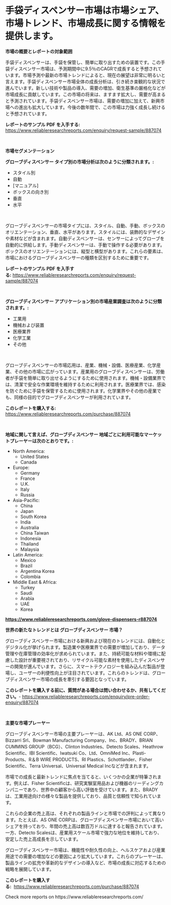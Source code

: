 <p><h1>手袋ディスペンサー市場は市場シェア、市場トレンド、市場成長に関する情報を提供します。</h1></p><p><strong>市場の概要とレポートの対象範囲</strong></p>
<p><p>手袋ディスペンサーは、手袋を保管し、簡単に取り出すための装置です。この手袋ディスペンサー市場は、予測期間中に9.5％のCAGRで成長すると予想されています。市場予測や最新の市場トレンドによると、現在の展望は非常に明るいと言えます。手袋ディスペンサー市場全体の成長分析は、引き続き楽観的な状況で進んでいます。新しい技術や製品の導入、需要の増加、衛生基準の厳格化などが市場成長に貢献しています。この市場の将来は、ますます拡大し、需要が高まると予測されています。手袋ディスペンサー市場は、需要の増加に加えて、新興市場への進出も拡大しています。今後の数年間で、この市場は力強く成長し続けると予想されています。</p></p>
<p><strong>レポートのサンプル PDF を入手する:</strong> <a href="https://www.reliableresearchreports.com/enquiry/request-sample/887074">https://www.reliableresearchreports.com/enquiry/request-sample/887074</a></p>
<p>&nbsp;</p>
<p><strong>市場セグメンテーション</strong></p>
<p><strong>グローブディスペンサー タイプ別の市場分析は次のように分類されます。:</strong></p>
<p><ul><li>スタイル別</li><li>自動</li><li>[マニュアル]</li><li>ボックスの向き別</li><li>垂直</li><li>水平</li></ul></p>
<p>&nbsp;</p>
<p><p>グローブディスペンサーの市場タイプには、スタイル、自動、手動、ボックスのオリエンテーション、垂直、水平があります。スタイルには、装飾的なデザインや素材などが含まれます。自動ディスペンサーは、センサーによってグローブを自動的に供給します。手動ディスペンサーは、手動で操作する必要があります。ボックスのオリエンテーションには、縦型と横型があります。これらの要素は、市場におけるグローブディスペンサーの種類を区別するために重要です。</p></p>
<p><strong>レポートのサンプル PDF を入手する:</strong>&nbsp;<a href="https://www.reliableresearchreports.com/enquiry/request-sample/887074">https://www.reliableresearchreports.com/enquiry/request-sample/887074</a></p>
<p>&nbsp;</p>
<p><strong> グローブディスペンサー アプリケーション別の市場産業調査は次のように分類されます。:</strong></p>
<p><ul><li>工業用</li><li>機械および装置</li><li>医療業界</li><li>化学工業</li><li>その他</li></ul></p>
<p>&nbsp;</p>
<p><p>グローブディスペンサーの市場応用は、産業、機械・設備、医療産業、化学産業、その他の市場に広がっています。産業用のグローブディスペンサーは、労働者が手袋を簡単に取り出せるようにするために使用されます。機械・設備業界では、清潔で安全な作業環境を維持するために利用されます。医療業界では、感染を防ぐために手袋を保管するために使用されます。化学業界やその他の産業でも、同様の目的でグローブディスペンサーが利用されています。</p></p>
<p><strong>このレポートを購入する:</strong>&nbsp; <a href="https://www.reliableresearchreports.com/purchase/887074">https://www.reliableresearchreports.com/purchase/887074</a></p>
<p>&nbsp;</p>
<p><strong>地域に関して言えば、グローブディスペンサー 地域ごとに利用可能なマーケットプレーヤーは次のとおりです。:</strong></p>
<p><ul>
    <li>
        North America:
        <ul>
            <li>United States</li>
            <li>Canada</li>
        </ul>
    </li>
    <li>
        Europe:
        <ul>
            <li>Germany</li>
            <li>France</li>
            <li>U.K.</li>
            <li>Italy</li>
            <li>Russia</li>
        </ul>
    </li>
    <li>
        Asia-Pacific:
        <ul>
            <li>China</li>
            <li>Japan</li>
            <li>South Korea</li>
            <li>India</li>
            <li>Australia</li>
            <li>China Taiwan</li>
            <li>Indonesia</li>
            <li>Thailand</li>
            <li>Malaysia</li>
        </ul>
    </li>
    <li>
        Latin America:
        <ul>
            <li>Mexico</li>
            <li>Brazil</li>
            <li>Argentina Korea</li>
            <li>Colombia</li>
        </ul>
    </li>
    <li>
        Middle East & Africa:
        <ul>
            <li>Turkey</li>
            <li>Saudi</li>
            <li>Arabia</li>
            <li>UAE</li>
            <li>Korea</li>
        </ul>
    </li>
    </ul></p>
<p><strong><a href="https://www.reliableresearchreports.com/glove-dispensers-r887074">https://www.reliableresearchreports.com/glove-dispensers-r887074</a></strong>&nbsp;</p>
<p><strong>世界の新たなトレンドとは グローブディスペンサー 市場？</strong></p>
<p><p>グローブディスペンサー市場における新興および現在のトレンドには、自動化とデジタル化が挙げられます。製造業や医療業界での需要が増加しており、データ管理や在庫管理の効率化が求められています。また、持続可能な材料や環境に配慮した設計が重要視されており、リサイクル可能な素材を使用したディスペンサーの開発が進んでいます。さらに、スマートテクノロジーを組み込んだ製品が登場し、ユーザーの利便性向上が注目されています。これらのトレンドは、グローブディスペンサー市場の成長を牽引する要因となっています。</p></p>
<p><strong>このレポートを購入する前に、質問がある場合は問い合わせるか、共有してください。</strong>- <a href="https://www.reliableresearchreports.com/enquiry/pre-order-enquiry/887074">https://www.reliableresearchreports.com/enquiry/pre-order-enquiry/887074</a></p>
<p>&nbsp;</p>
<p><strong>主要な市場プレーヤー</strong></p>
<p><p>グローブディスペンサー市場の主要プレーヤーは、AK Ltd、AS ONE CORP、Bizzarri Srl、Bowman Manufacturing Company、Inc、BRADY、BRIAN CUMMINS GROUP（BCG）、Clinton Industries、Detecto Scales、Heathrow Scientific、IBI Scientific、Iwatsuki Co、Ltd、OmniMed Inc、Plasti-Products、R＆B WIRE PRODUCTS、RI Plastics、Schottlander、Fisher Scientific、Terra Universal、Universal Medical Incなどが含まれます。</p><p>市場での成長と最新トレンドに焦点を当てると、いくつかの企業が特筆されます。例えば、Fisher Scientificは、研究実験室用品および機器のリーディングカンパニーであり、世界中の顧客から高い評価を受けています。また、BRADYは、工業用途向けの様々な製品を提供しており、品質と信頼性で知られています。</p><p>これらの企業の売上高は、それぞれの製品ラインと市場での評判によって異なります。たとえば、AS ONE CORPは、グローブディスペンサー市場において高いシェアを持っており、年間の売上高は数百万ドルに達すると報告されています。一方、Detecto Scalesは、産業用スケール市場で強力な地位を維持しており、安定した売上高成長を示しています。</p><p>グローブディスペンサー市場は、機能性や耐久性の向上、ヘルスケアおよび産業用途での需要の増加などの要因により拡大しています。これらのプレーヤーは、製品ラインの拡充や革新的なデザインの導入など、市場の成長に対応するための戦略を展開しています。</p></p>
<p><strong>このレポートを購入する:</strong>&nbsp;&nbsp;<a href="https://www.reliableresearchreports.com/purchase/887074">https://www.reliableresearchreports.com/purchase/887074</a></p>
<p>Check more reports on https://www.reliableresearchreports.com/</p>